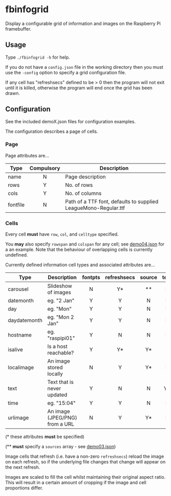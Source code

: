 # fbinfogrid
Display a configurable grid of information and images on the Raspberry Pi framebuffer.

## Usage
Type ```./fbinfogrid -h``` for help.  

If you do not have a ```config.json``` file in the working directory then you must use the ```-config``` option 
to specify a grid configuration file.

If any cell has "refreshsecs" defined to be > 0 then the program will not exit until it is killed, 
otherwise the program will end once the grid has been drawn.

## Configuration
See the included demoX.json files for configuration examples.

The configuration describes a page of cells.  

### Page
Page attributes are...

| Type | Compulsory | Description |
|------| :--------: |-------------|
| name |     N      | Page description |
| rows |     Y      | No. of rows |
| cols |     Y      | No. of columns |
| fontfile | N      | Path of a TTF font, defaults to supplied LeagueMono-Regular.ttf |

### Cells

Every cell **must** have ```row```, ```col```, and ```celltype``` specified.

You **may** also specify ```rowspan``` and ```colspan``` for any cell;
see [demo04.json](demo04.json) for a an example.
Note that the behaviour of overlapping cells is currently undefined.

Currently defined information cell types and associated attributes are...

|   Type      |  Description                   | fontpts | refreshsecs | source | text |
|-------------|--------------------------------| :-----: | :---------: | :----: | :--: |
| carousel    | Slideshow of images            |    N    |      Y*     |    **  |   N  |
| datemonth   | eg. "2 Jan"                    |    Y    |      Y      |    N   |   N  |
| day         | eg. "Mon"                      |    Y    |      Y      |    N   |   N  |
| daydatemonth | eg. "Mon 2 Jan"               |    Y    |      Y      |    N   |   N  |
| hostname    | eg. "raspipi01"                |    Y    |      N      |    N   |   N  |
| isalive     | Is a host reachable?           |    Y    |      Y*     |    Y*  |   Y  |
| localimage  | An image stored locally        |    N    |      Y      |    Y*  |   N  |
| text        | Text that is never updated     |    Y    |      N      |    N   |   Y* |
| time        | eg. "15:04"                    |    Y    |      Y      |    N   |   N  |
| urlimage    | An image (JPEG/PNG) from a URL |    N    |      Y      |    Y*  |   N  |

(* these attributes **must** be specified)

(** **must** specify a ```sources``` array - see [demo03.json](demo03.json))  

Image cells that refresh (i.e. have a non-zero ```refreshsecs```) reload the image on each refresh, 
so if the underlying file changes that change will appear on the next refresh.

Images are scaled to fill the cell whilst maintaining their original aspect ratio.
This will result in a certain amount of cropping if the image and cell proportions differ.
